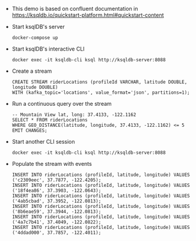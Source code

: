 - This demo is based on confluent documentation in https://ksqldb.io/quickstart-platform.html#quickstart-content

- Start ksqlDB's server
  ```
  docker-compose up
  ```

- Start ksqlDB's interactive CLI
  ```
  docker exec -it ksqldb-cli ksql http://ksqldb-server:8088
  ```

- Create a stream
  ```
  CREATE STREAM riderLocations (profileId VARCHAR, latitude DOUBLE, longitude DOUBLE)
  WITH (kafka_topic='locations', value_format='json', partitions=1);
  ```

- Run a continuous query over the stream
  ```
  -- Mountain View lat, long: 37.4133, -122.1162
  SELECT * FROM riderLocations
  WHERE GEO_DISTANCE(latitude, longitude, 37.4133, -122.1162) <= 5 EMIT CHANGES;
  ```

- Start another CLI session
  ```
  docker exec -it ksqldb-cli ksql http://ksqldb-server:8088
  ```

- Populate the stream with events
  ```
  INSERT INTO riderLocations (profileId, latitude, longitude) VALUES ('c2309eec', 37.7877, -122.4205);
  INSERT INTO riderLocations (profileId, latitude, longitude) VALUES ('18f4ea86', 37.3903, -122.0643);
  INSERT INTO riderLocations (profileId, latitude, longitude) VALUES ('4ab5cbad', 37.3952, -122.0813);
  INSERT INTO riderLocations (profileId, latitude, longitude) VALUES ('8b6eae59', 37.3944, -122.0813);
  INSERT INTO riderLocations (profileId, latitude, longitude) VALUES ('4a7c7b41', 37.4049, -122.0822);
  INSERT INTO riderLocations (profileId, latitude, longitude) VALUES ('4ddad000', 37.7857, -122.4011);
  ```